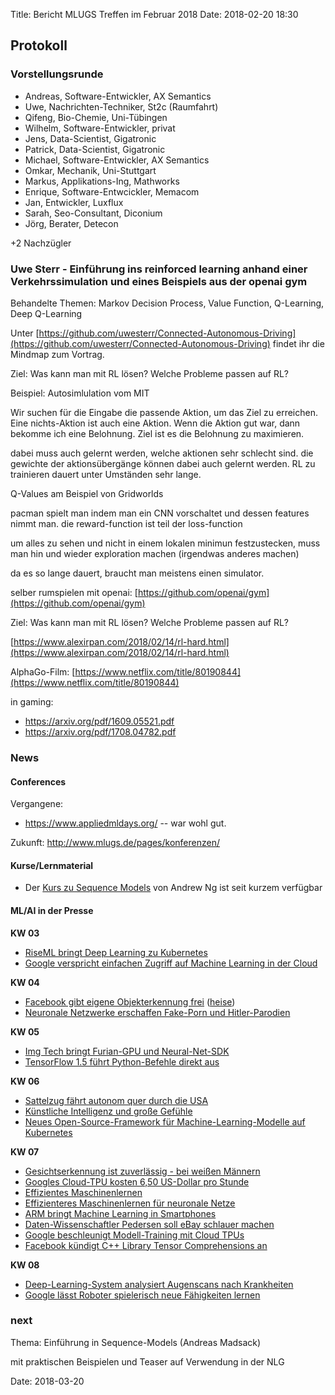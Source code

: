 Title: Bericht MLUGS Treffen im Februar 2018
Date: 2018-02-20 18:30

## Protokoll

### Vorstellungsrunde

- Andreas, Software-Entwickler, AX Semantics
- Uwe, Nachrichten-Techniker, St2c (Raumfahrt)
- Qifeng, Bio-Chemie, Uni-Tübingen
- Wilhelm, Software-Entwickler, privat
- Jens, Data-Scientist, Gigatronic
- Patrick, Data-Scientist, Gigatronic
- Michael, Software-Entwickler, AX Semantics
- Omkar, Mechanik, Uni-Stuttgart
- Markus, Applikations-Ing, Mathworks
- Enrique, Software-Entwcickler, Memacom
- Jan, Entwickler, Luxflux
- Sarah, Seo-Consultant, Diconium
- Jörg, Berater, Detecon

+2 Nachzügler


### Uwe Sterr - Einführung ins reinforced learning anhand einer Verkehrssimulation und eines Beispiels aus der openai gym

Behandelte Themen: Markov Decision Process, Value Function, Q-Learning, Deep Q-Learning

Unter [https://github.com/uwesterr/Connected-Autonomous-Driving](https://github.com/uwesterr/Connected-Autonomous-Driving) findet ihr die Mindmap zum Vortrag.

Ziel: Was kann man mit RL lösen? Welche Probleme passen auf RL?

Beispiel: Autosimlulation vom MIT

Wir suchen für die Eingabe die passende Aktion, um das Ziel zu erreichen.
Eine nichts-Aktion ist auch eine Aktion. Wenn die Aktion gut war, dann bekomme ich eine Belohnung. Ziel ist es die Belohnung zu maximieren.

dabei muss auch gelernt werden, welche aktionen sehr schlecht sind.
die gewichte der aktionsübergänge können dabei auch gelernt werden.
RL zu trainieren dauert unter Umständen sehr lange.

Q-Values am Beispiel von Gridworlds

pacman spielt man indem man ein CNN vorschaltet und dessen features nimmt man.
die reward-function ist teil der loss-function

um alles zu sehen und nicht in einem lokalen minimun festzustecken, muss man hin und wieder exploration machen (irgendwas anderes machen)

da es so lange dauert, braucht man meistens einen simulator.

selber rumspielen mit openai: [https://github.com/openai/gym](https://github.com/openai/gym)

Ziel: Was kann man mit RL lösen? Welche Probleme passen auf RL?

[https://www.alexirpan.com/2018/02/14/rl-hard.html](https://www.alexirpan.com/2018/02/14/rl-hard.html)

AlphaGo-Film: [https://www.netflix.com/title/80190844](https://www.netflix.com/title/80190844)

in gaming:
- https://arxiv.org/pdf/1609.05521.pdf
- https://arxiv.org/pdf/1708.04782.pdf

### News

#### Conferences

Vergangene:

- https://www.appliedmldays.org/ -- war wohl gut.

Zukunft: http://www.mlugs.de/pages/konferenzen/


#### Kurse/Lernmaterial

- Der [Kurs zu Sequence Models](https://www.coursera.org/learn/nlp-sequence-models) von Andrew Ng ist seit kurzem verfügbar

#### ML/AI in der Presse

**KW 03**
- [RiseML bringt Deep Learning zu Kubernetes](https://www.heise.de/developer/meldung/RiseML-bringt-Deep-Learning-zu-Kubernetes-3945762.html)
- [Google verspricht einfachen Zugriff auf Machine Learning in der Cloud](https://www.heise.de/developer/meldung/Google-verspricht-einfachen-Zugriff-auf-Machine-Learning-in-der-Cloud-3945741.html)

**KW 04**
- [Facebook gibt eigene Objekterkennung frei](https://www.golem.de/news/detectron-facebook-gibt-eigene-objekterkennung-frei-1801-132329.html) ([heise](https://www.heise.de/developer/meldung/Machine-Learning-Facebook-veroeffentlicht-ein-weiteres-Tool-zur-Objekterkennung-3949659.html))
- [Neuronale Netzwerke erschaffen Fake-Porn und Hitler-Parodien](https://www.heise.de/newsticker/meldung/Deepfakes-Neuronale-Netzwerke-erschaffen-Fake-Porn-und-Hitler-Parodien-3951035.html)

**KW 05**
- [Img Tech bringt Furian-GPU und Neural-Net-SDK](https://www.golem.de/news/powervr-gt8540-und-cldnn-img-tech-bringt-furian-gpu-und-neural-net-sdk-1801-132436.html)
- [TensorFlow 1.5 führt Python-Befehle direkt aus](https://www.heise.de/developer/meldung/Machine-Learning-TensorFlow-1-5-fuehrt-Python-Befehle-direkt-aus-3952844.html)

**KW 06**
- [Sattelzug fährt autonom quer durch die USA](https://www.golem.de/news/embark-sattelzug-faehrt-autonom-quer-durch-die-usa-1802-132635.html)
- [Künstliche Intelligenz und große Gefühle](https://www.golem.de/news/alpha-go-kuenstliche-intelligenz-und-grosse-gefuehle-1802-132366.html)
- [Neues Open-Source-Framework für Machine-Learning-Modelle auf Kubernetes](https://www.heise.de/developer/meldung/Neues-Open-Source-Framework-fuer-Machine-Learning-Modelle-auf-Kubernetes-3962527.html)

**KW 07**
- [Gesichtserkennung ist zuverlässig - bei weißen Männern](https://www.golem.de/news/maschinelles-lernen-gesichtserkennung-ist-zuverlaessig-bei-weissen-maennern-1802-132709.html)
- [Googles Cloud-TPU kosten 6,50 US-Dollar pro Stunde](https://www.golem.de/news/deep-learning-googles-cloud-tpu-kosten-6-50-us-dollar-pro-stunde-1802-132724.html)
- [Effizientes Maschinenlernen](https://www.heise.de/tr/artikel/Effizientes-Maschinenlernen-3965234.html)
- [Effizienteres Maschinenlernen für neuronale Netze](https://www.heise.de/newsticker/meldung/Kuenstliche-Intelligenz-Effizienteres-Maschinenlernen-fuer-neuronale-Netze-3965238.html)
- [ARM bringt Machine Learning in Smartphones](https://www.golem.de/news/project-trillium-arm-bringt-machine-learning-in-smartphones-1802-132760.html)
- [Daten-Wissenschaftler Pedersen soll eBay schlauer machen](https://www.heise.de/newsticker/meldung/Kuenstliche-Intelligenz-Daten-Wissenschaftler-Pedersen-soll-eBay-schlauer-machen-3968952.html)
- [Google beschleunigt Modell-Training mit Cloud TPUs](https://www.heise.de/developer/meldung/Machine-Learning-Google-beschleunigt-Modell-Training-mit-Cloud-TPUs-3969237.html)
- [Facebook kündigt C++ Library Tensor Comprehensions an](https://www.heise.de/developer/meldung/Maschinelles-Lernen-Facebook-kuendigt-C-Library-Tensor-Comprehensions-an-3970984.html)

**KW 08**
- [Deep-Learning-System analysiert Augenscans nach Krankheiten](https://www.golem.de/news/google-deep-learning-system-analysiert-augenscans-nach-krankheiten-1802-132869.html)
- [Google lässt Roboter spielerisch neue Fähigkeiten lernen](https://www.heise.de/newsticker/meldung/Google-laesst-Roboter-spielerisch-neue-Faehigkeiten-lernen-3973537.html)


### next

Thema: Einführung in Sequence-Models (Andreas Madsack)

mit praktischen Beispielen und Teaser auf Verwendung in der NLG

Date: 2018-03-20
